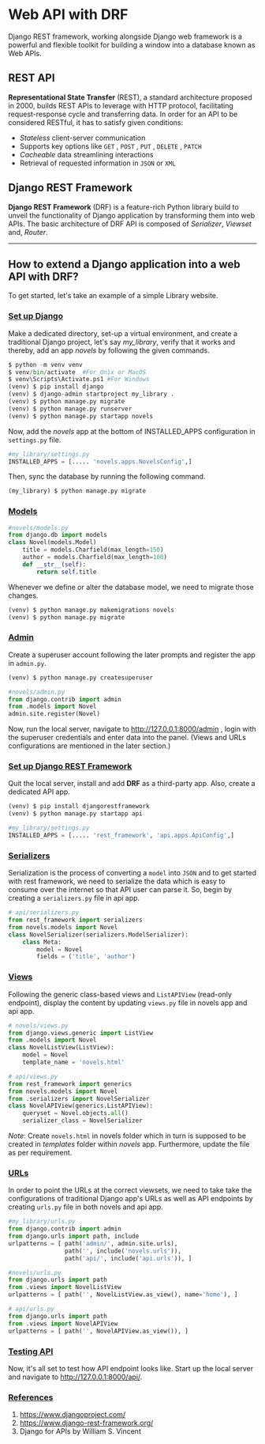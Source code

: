 # Web API with DRF

Django REST framework, working alongside Django web framework is a powerful and flexible toolkit for building a window into a database known as Web APIs. 

## REST API

**Representational State Transfer** (REST), a standard architecture proposed in 2000, builds REST APIs to leverage with HTTP protocol, facilitating request-response cycle and transferring data. In order for an API to be considered RESTful, it has to satisfy given conditions:

- *Stateless* client-server communication
- Supports key options like `GET` , `POST` , `PUT` , `DELETE` , `PATCH`
- *Cacheable* data streamlining interactions
- Retrieval of requested information in `JSON` or `XML`

## Django REST Framework

**Django REST Framework** (DRF) is a feature-rich Python library build to unveil the functionality of Django application by transforming them into web APIs. The basic architecture of DRF API is composed of *Serializer*, *Viewset* and, *Router*. 

---

## How to extend a Django application into a web API with DRF?

To get started, let's take an example of a simple Library website.

### 		<u>Set up Django</u>

Make a dedicated directory, set-up a virtual environment, and create a traditional Django project, let's say *my_library*, verify that it works and thereby, add an app *novels* by following the given commands.

```python
$ python -m venv venv
$ venv/bin/activate  #For Unix or MacOS 
$ venv\Scripts\Activate.ps1 #For Windows
(venv) $ pip install django
(venv) $ django-admin startproject my_library .
(venv) $ python manage.py migrate
(venv) $ python manage.py runserver
(venv) $ python manage.py startapp novels
```

Now, add the *novels* app at the bottom of INSTALLED_APPS configuration in `settings.py` file.

```python
#my_library/settings.py
INSTALLED_APPS = [..... 'novels.apps.NovelsConfig',]
```

Then, sync the database by running the following command.

```python
(my_library) $ python manage.py migrate
```

### <u>Models</u>

```python
#novels/models.py
from django.db import models
class Novel(models.Model)
	title = models.Charfield(max_length=150)
    author = models.Charfield(max_length=100)
    def __str__(self):
        return self.title
```

Whenever we define or alter the database model, we need to migrate those changes.

```python
(venv) $ python manage.py makemigrations novels
(venv) $ python manage.py migrate
```

### <u>Admin</u>

Create a superuser account following the later prompts and register the app in `admin.py`.

```python
(venv) $ python manage.py createsuperuser
```

```python
#novels/admin.py
from django.contrib import admin
from .models import Novel
admin.site.register(Novel)
```

Now, run the local server, navigate to http://127.0.0.1:8000/admin , login with the superuser credentials and enter data into the panel. (Views and URLs configurations are mentioned in the later section.)

### <u>Set up Django REST Framework</u>

Quit the local server, install and add **DRF** as a third-party app. Also, create a dedicated API app.

```python
(venv) $ pip install djangorestframework
(venv) $ python manage.py startapp api
```

```python
#my_library/settings.py
INSTALLED_APPS = [..... 'rest_framework', 'api.apps.ApiConfig',]
```

### <u>Serializers</u>

Serialization is the process of converting a `model` into `JSON` and to get started with rest framework, we need to serialize the data which is easy to consume over the internet so that API user can parse it. So, begin by creating a `serializers.py` file in api app.

```python
# api/serializers.py
from rest_framework import serializers
from novels.models import Novel
class NovelSerializer(serializers.ModelSerializer):
	class Meta:
		model = Novel
		fields = ('title', 'author')
```

### <u>Views</u>

Following the generic class-based views and `ListAPIView` (read-only endpoint), display the content by updating `views.py` file in novels app and api app.

```python
# novels/views.py
from django.views.generic import ListView
from .models import Novel
class NovelListView(ListView):
	model = Novel
	template_name = 'novels.html'
```

```python
# api/views.py
from rest_framework import generics
from novels.models import Novel
from .serializers import NovelSerializer
class NovelAPIView(generics.ListAPIView):
	queryset = Novel.objects.all()
	serializer_class = NovelSerializer
```

*Note*: Create `novels.html` in novels folder which in turn is supposed to be created in *templates* folder within *novels* app. Furthermore, update the file as per requirement.

### <u>URLs</u>

In order to point the URLs at the correct viewsets, we need to take take the configurations of traditional Django app's URLs as well as API endpoints by creating `urls.py` file in both novels and api app.

```python
#my_library/urls.py
from django.contrib import admin
from django.urls import path, include
urlpatterns = [ path('admin/', admin.site.urls),
				path('', include('novels.urls')),
				path('api/', include('api.urls')), ]
```

```python
#novels/urls.py
from django.urls import path
from .views import NovelListView
urlpatterns = [ path('', NovelListView.as_view(), name='home'), ]
```

```python
# api/urls.py
from django.urls import path
from .views import NovelAPIView
urlpatterns = [ path('', NovelAPIView.as_view()), ]
```

### <u>Testing API</u>

Now, it's all set to test how API endpoint looks like. Start up the local server and navigate to http://127.0.0.1:8000/api/.

### <u>References</u>

1. https://www.djangoproject.com/
2. https://www.django-rest-framework.org/
3. Django for APIs by William S. Vincent
		



